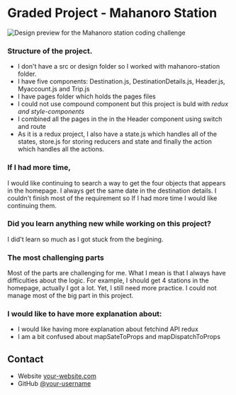 # Graded Project - Mahanoro Station

![Design preview for the Mahanoro station coding challenge](./design/1.png)

<!-- ## The challenge

Your challenge is to build out this app and get it working with **redux**, **compound components** and **styled components**, while making it look as close to the design as possible.

This is a website that will allow us to reserve some seats in _"Taxi brousses"_ departing from Mahanoro station.

Your users should be able to:

- Pick a city from the city list
- See the available trips to that city, and pick one where seats are still availalable
- Select one or more seats in the car, and see how much it's going to cost
- Confirm the booking
- See their confirmed bookings on the 'My account'page
- Modify their own information, like name or phone number, on that same page.

## Where to find everything

Your task is to build out the project to the designs from this Figma link: https://www.figma.com/file/6gSAJpaedebKAUuaM4ekFR/Mahanoro-Station?node-id=4%3A38

The data from the trips are available on this link : https://gist.githubusercontent.com/Pinois/36bb5fbf9b6a686f0baf4006dd137bca/raw/a40d8b3f696a75f388db286d57bdd05a925fa0e7/trips.json

## Building your project

Feel free to use any workflow that you feel comfortable with. Below is a suggested process, but do not feel like you need to follow these steps:

1. Initialize your project as a public repository on [GitHub](https://github.com/). This will make it easier to share your code with the community if you need some help. If you're not sure how to do this, [have a read through of this Try Git resource](https://try.github.io/).
2. Configure your repository to publish your code to a URL. This will also be useful if you need some help during a challenge as you can share the URL for your project with your repo URL. There are a number of ways to do this, but I recommend you to use **Netlify**.
3. Look through the designs to start planning out how you'll tackle the project. This step is crucial to help you think ahead how your data and reducers will look like.

## Submit your project

You have until **Tuesday** at **15h30** to submit your github link and netlify link on this form : https://forms.gle/ikBWC2MokmdH4jdw6

**Have fun building!** 🚀 -->



<!-- Introduce your projects by taking a screenshot or a gif. Try to tell visitors a story about your project by answering:

-   Where can I see your demo?
-   What was your experience?
-   What have you learned/improved?
-   Your wisdom? :) -->

### Structure of the project.

- I don't have a src or design folder so I worked with mahanoro-station folder.
- I have five components: Destination.js, DestinationDetails.js, Header.js, Myaccount.js and Trip.js
- I have pages folder which holds the pages files
- I could not use compound component but this project is buld with *redux and style-components*
- I combined all the pages in the in the Header component using switch and route
- As it is a redux project, I also have a state.js which handles all of the states, store.js for storing reducers and state and finally the action which handles all the actions.

### If I had more time,

I would like continuing to search a way to get the four objects that appears in the homepage.
I always get the same date in the destination details.
I couldn't finish most of the requirement so If I had more time I would like continuing them.

### Did you learn anything new while working on this project?

I did't learn so much as I got stuck from the begining. 

### The most challenging parts
Most of the parts are challenging for me. What I mean is that I always have difficulties about the logic. For example, I should get 4 stations in the homepage, actually I got a lot. 
Yet, I still need more practice.
I could not manage most of the big part in this project.

### I would like to have more explanation about: 
- I would like having more explanation about fetchind API redux
- I am a bit confused about mapSateToProps and mapDispatchToProps

## Contact

-   Website [your-website.com](https://mahanoro-station-natacha.netlify.app/)
-   GitHub [@your-username](https://github.com/tsipoy/mahanoro-station)




